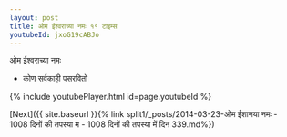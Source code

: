 ```yaml
---
layout: post
title: ओम ईश्वराच्या नमः ११ टाइम्स
youtubeId: jxoG19cABJo
---
```

 
 
 ओम ईश्वराच्या नमः  
 
 -  कोण सर्वकाही पसरवितो 
 
  
 
  
 
 
 
 
 
 


{% include youtubePlayer.html id=page.youtubeId %}
 
[Next]({{ site.baseurl }}{% link  split1/_posts/2014-03-23-ओम ईशानया नमः - 1008 दिनों की तपस्या म - 1008 दिनों की तपस्या में दिन 339.md%})
 
